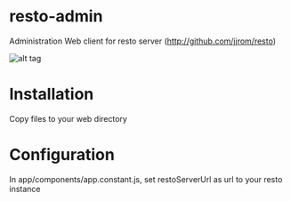# resto-admin
Administration Web client for resto server (http://github.com/jjrom/resto)

![alt tag](https://raw.github.com/rmourembles/resto-admin/blob/master/hm.png)

# Installation
Copy files to your web directory

# Configuration
In app/components/app.constant.js, set restoServerUrl as url to your resto instance